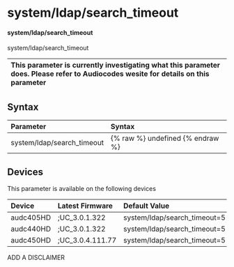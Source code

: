 ﻿---
description: system/ldap/search_timeout
search: false
---

# system/ldap/search_timeout

#### system/ldap/search_timeout

system/ldap/search_timeout


| This parameter is currently investigating what this parameter does. Please refer to Audiocodes wesite for details on this parameter | 
| :--- |

## Syntax
| Parameter | Syntax |
| :--- | :--- |
|system/ldap/search_timeout | {% raw %} undefined {% endraw %}|

## Devices
This parameter is available on the following devices

| Device | Latest Firmware | Default Value |
|:---|:---|:---|
| audc405HD | ;UC_3.0.1.322 | system/ldap/search_timeout=5 
| audc440HD | ;UC_3.0.1.322 | system/ldap/search_timeout=5 
| audc450HD | ;UC_3.0.4.111.77 | system/ldap/search_timeout=5 

ADD A DISCLAIMER

